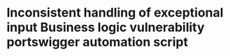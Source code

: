 # Inconsistent handling of exceptional input Business logic vulnerability portswigger automation script
